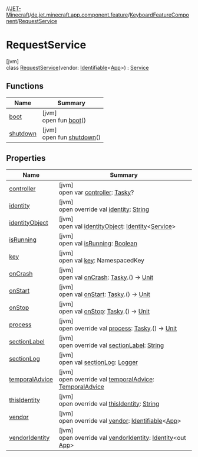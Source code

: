 //[JET-Minecraft](../../../../index.md)/[de.jet.minecraft.app.component.feature](../../index.md)/[KeyboardFeatureComponent](../index.md)/[RequestService](index.md)

# RequestService

[jvm]\
class [RequestService](index.md)(vendor: [Identifiable](../../../../../JET-Native/-j-e-t--native/de.jet.library.tool.smart.identification/-identifiable/index.md)&lt;[App](../../../de.jet.minecraft.structure.app/-app/index.md)&gt;) : [Service](../../../de.jet.minecraft.structure.service/-service/index.md)

## Functions

| Name | Summary |
|---|---|
| [boot](../../../de.jet.minecraft.structure.service/-service/boot.md) | [jvm]<br>open fun [boot](../../../de.jet.minecraft.structure.service/-service/boot.md)() |
| [shutdown](../../../de.jet.minecraft.structure.service/-service/shutdown.md) | [jvm]<br>open fun [shutdown](../../../de.jet.minecraft.structure.service/-service/shutdown.md)() |

## Properties

| Name | Summary |
|---|---|
| [controller](../../../de.jet.minecraft.structure.service/-service/controller.md) | [jvm]<br>open var [controller](../../../de.jet.minecraft.structure.service/-service/controller.md): [Tasky](../../../de.jet.minecraft.tool.timing.tasky/-tasky/index.md)? |
| [identity](../../../de.jet.minecraft.tool.smart/-vendors-identifiable/identity.md) | [jvm]<br>open override val [identity](../../../de.jet.minecraft.tool.smart/-vendors-identifiable/identity.md): [String](https://kotlinlang.org/api/latest/jvm/stdlib/kotlin/-string/index.html) |
| [identityObject](../../../de.jet.minecraft.tool.timing.cooldown/-cooldown/index.md#-527806782%2FProperties%2F-726029290) | [jvm]<br>open val [identityObject](../../../de.jet.minecraft.tool.timing.cooldown/-cooldown/index.md#-527806782%2FProperties%2F-726029290): [Identity](../../../../../JET-Native/-j-e-t--native/de.jet.library.tool.smart.identification/-identity/index.md)&lt;[Service](../../../de.jet.minecraft.structure.service/-service/index.md)&gt; |
| [isRunning](../../../de.jet.minecraft.structure.service/-service/is-running.md) | [jvm]<br>open val [isRunning](../../../de.jet.minecraft.structure.service/-service/is-running.md): [Boolean](https://kotlinlang.org/api/latest/jvm/stdlib/kotlin/-boolean/index.html) |
| [key](../../../de.jet.minecraft.structure.service/-service/key.md) | [jvm]<br>open val [key](../../../de.jet.minecraft.structure.service/-service/key.md): NamespacedKey |
| [onCrash](../../../de.jet.minecraft.structure.service/-service/on-crash.md) | [jvm]<br>open val [onCrash](../../../de.jet.minecraft.structure.service/-service/on-crash.md): [Tasky](../../../de.jet.minecraft.tool.timing.tasky/-tasky/index.md).() -&gt; [Unit](https://kotlinlang.org/api/latest/jvm/stdlib/kotlin/-unit/index.html) |
| [onStart](../../../de.jet.minecraft.structure.service/-service/on-start.md) | [jvm]<br>open val [onStart](../../../de.jet.minecraft.structure.service/-service/on-start.md): [Tasky](../../../de.jet.minecraft.tool.timing.tasky/-tasky/index.md).() -&gt; [Unit](https://kotlinlang.org/api/latest/jvm/stdlib/kotlin/-unit/index.html) |
| [onStop](../../../de.jet.minecraft.structure.service/-service/on-stop.md) | [jvm]<br>open val [onStop](../../../de.jet.minecraft.structure.service/-service/on-stop.md): [Tasky](../../../de.jet.minecraft.tool.timing.tasky/-tasky/index.md).() -&gt; [Unit](https://kotlinlang.org/api/latest/jvm/stdlib/kotlin/-unit/index.html) |
| [process](process.md) | [jvm]<br>open override val [process](process.md): [Tasky](../../../de.jet.minecraft.tool.timing.tasky/-tasky/index.md).() -&gt; [Unit](https://kotlinlang.org/api/latest/jvm/stdlib/kotlin/-unit/index.html) |
| [sectionLabel](../../../de.jet.minecraft.structure.service/-service/section-label.md) | [jvm]<br>open override val [sectionLabel](../../../de.jet.minecraft.structure.service/-service/section-label.md): [String](https://kotlinlang.org/api/latest/jvm/stdlib/kotlin/-string/index.html) |
| [sectionLog](../../../de.jet.minecraft.tool.smart/-logging/section-log.md) | [jvm]<br>open val [sectionLog](../../../de.jet.minecraft.tool.smart/-logging/section-log.md): [Logger](https://docs.oracle.com/javase/8/docs/api/java/util/logging/Logger.html) |
| [temporalAdvice](temporal-advice.md) | [jvm]<br>open override val [temporalAdvice](temporal-advice.md): [TemporalAdvice](../../../de.jet.minecraft.tool.timing.tasky/-temporal-advice/index.md) |
| [thisIdentity](this-identity.md) | [jvm]<br>open override val [thisIdentity](this-identity.md): [String](https://kotlinlang.org/api/latest/jvm/stdlib/kotlin/-string/index.html) |
| [vendor](vendor.md) | [jvm]<br>open override val [vendor](vendor.md): [Identifiable](../../../../../JET-Native/-j-e-t--native/de.jet.library.tool.smart.identification/-identifiable/index.md)&lt;[App](../../../de.jet.minecraft.structure.app/-app/index.md)&gt; |
| [vendorIdentity](../../../de.jet.minecraft.structure.service/-service/vendor-identity.md) | [jvm]<br>open override val [vendorIdentity](../../../de.jet.minecraft.structure.service/-service/vendor-identity.md): [Identity](../../../../../JET-Native/-j-e-t--native/de.jet.library.tool.smart.identification/-identity/index.md)&lt;out [App](../../../de.jet.minecraft.structure.app/-app/index.md)&gt; |
